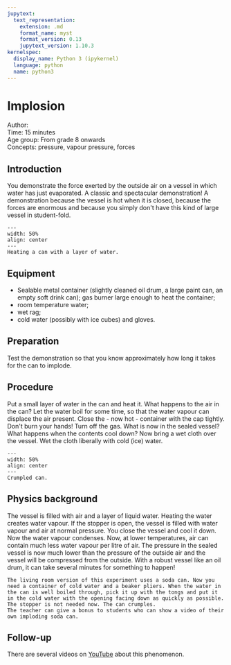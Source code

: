 ```yaml
---
jupytext:
  text_representation:
    extension: .md
    format_name: myst
    format_version: 0.13
    jupytext_version: 1.10.3
kernelspec:
  display_name: Python 3 (ipykernel)
  language: python
  name: python3
---
```


# Implosion

Author:     \
Time:	15 minutes  	\
Age group:	From grade 8 onwards \
Concepts:	pressure, vapour pressure, forces

## Introduction
You demonstrate the force exerted by the outside air on a vessel in which water has just evaporated. A classic and spectacular demonstration! 
A demonstration because the vessel is hot when it is closed, because the forces are enormous and because you simply don't have this kind of large vessel in student-fold.

```{figure} demo98_figure1.JPG
---
width: 50%
align: center
---
Heating a can with a layer of water.
```

## Equipment
* Sealable metal container (slightly cleaned oil drum, a large paint can, an empty soft drink can); 
gas burner large enough to heat the container; 
* room temperature water; 
* wet rag; 
* cold water (possibly with ice cubes) and gloves.

## Preparation
Test the demonstration so that you know approximately how long it takes for the can to implode. 

## Procedure
Put a small layer of water in the can and heat it. What happens to the air in the can? Let the water boil for some time, so that the water vapour can displace the air present. Close the - now hot - container with the cap tightly. Don't burn your hands! Turn off the gas. What is now in the sealed vessel? What happens when the contents cool down? 
Now bring a wet cloth over the vessel. Wet the cloth liberally with cold (ice) water. 

```{figure} demo98_figure2.JPG
---
width: 50%
align: center
---
Crumpled can.
```

## Physics background
The vessel is filled with air and a layer of liquid water. Heating the water creates water vapour. If the stopper is open, the vessel is filled with water vapour and air at normal pressure. You close the vessel and cool it down. Now the water vapour condenses. Now, at lower temperatures, air can contain much less water vapour per litre of air. The pressure in the sealed vessel is now much lower than the pressure of the outside air and the vessel will be compressed from the outside. 
With a robust vessel like an oil drum, it can take several minutes for something to happen!

```{tip} 
The living room version of this experiment uses a soda can. Now you need a container of cold water and a beaker pliers. When the water in the can is well boiled through, pick it up with the tongs and put it in the cold water with the opening facing down as quickly as possible. The stopper is not needed now. The can crumples.
The teacher can give a bonus to students who can show a video of their own imploding soda can.
```

## Follow-up
There are several videos on [YouTube](www.youtube.com/watch?v=c5_ho2sc0fc) about this phenomenon.


